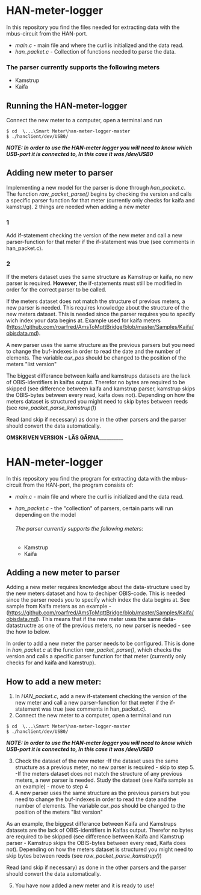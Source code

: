 # HAN-meter-logger 
In this repository you find the files needed for extracting data with the mbus-circuit from the HAN-port.
* *main.c* - main file and where the curl is initialized and the data read.
* *han_packet.c* - Collection of functions needed to parse the data.   

### The parser currently supports the following meters 
* Kamstrup
* Kaifa

## Running the HAN-meter-logger
Connect the new meter to a computer, open a terminal and run 

```
$ cd  \...\Smart Meter\han-meter-logger-master
$ ./hanclient/dev/USB0/

```
 ***NOTE: In order to use the HAN-meter logger you will need to know which USB-port it is connected to, In this case it was /dev/USB0***  

## Adding new meter to parser

Implementing a new model for the parser is done through *han_packet.c*. 
The function *raw_packet_parse()* begins by checking the version and calls a specific parser function for that meter (currently only checks for kaifa and kamstrup).
2 things are needed when adding a new meter

### 1
Add if-statement checking the version of the new meter and call a new parser-function for that meter if the if-statement was true (see comments in han_packet.c).
### 2
If the meters dataset uses the same structure as Kamstrup or kaifa, no new parser is required. 
**However**, the if-statements must still be modified in order for the correct parser to be called.

If the meters dataset does not match the structure of previous meters, a new parser is needed.
This requires knowledge about the structure of the new meters dataset. This is needed since the parser requires you to specify wich index your data begins at.
Example used for kaifa meters (https://github.com/roarfred/AmsToMqttBridge/blob/master/Samples/Kaifa/obisdata.md).

A new parser uses the same structure as the previous parsers but you need to change the buf-indexes in order to read the date and the number of elements.
The variable *cur_pos* should be changed to the position of the meters "list version" 

The biggest differance between kaifa and kamstrups datasets are the lack of OBIS-identifiers in kaifas output. 
Therefor no bytes are required to be skipped (see difference between kaifa and kamstrup parser, kamstrup skips the OBIS-bytes between every read, kaifa does not).
Depending on how the meters dataset is structured you might need to skip bytes between reeds (see *raw_packet_parse_kamstrup()*)

Read (and skip if necessary) as done in the other parsers and the parser should convert the data automatically.




______________________________________________OMSKRIVEN VERSION - LÄS GÄRNA________________________________________________________

# HAN-meter-logger 

In this repository you find the program for extracting data with the mbus-circuit from the HAN-port, the program consists of:
* *main.c* - main file and where the curl is initialized and the data read.
* *han_packet.c* - the "collection" of parsers, certain parts will run depending on the model 

  ###### The parser currently supports the following meters:
  * Kamstrup
  * Kaifa


## Adding a new meter to parser 

Adding a new meter requires knowledge about the data-structure used by the new meters dataset and how to dechiper OBIS-code. This is needed since the parser needs you to specify which index the data begins at. See sample from Kaifa meters as an example - (https://github.com/roarfred/AmsToMqttBridge/blob/master/Samples/Kaifa/obisdata.md). This means that if the new meter uses the same data-datastructre as one of the previous meters, no new parser is needed - see the how to below.

In order to add a new meter the parser needs to be configured. This is done in *han_packet.c* at the function *raw_packet_parse()*, which checks the version and calls a specific parser function for that meter (currently only checks for and kaifa and kamstrup).


## How to add a new meter:

1. In *HAN_packet.c*, add a new if-statement checking the version of the new meter and call a new parser-function for that meter if the if-statement was true (see comments in han_packet.c).
2. Connect the new meter to a computer, open a terminal and run 

```
$ cd  \...\Smart Meter\han-meter-logger-master
$ ./hanclient/dev/USB0/

```
 ***NOTE: In order to use the HAN-meter logger you will need to know which USB-port it is connected to, In this case it was /dev/USB0***  

3. Check the dataset of the new meter
  -If the dataset uses the same structure as a previous meter, no new parser is required - skip to step 5.
  -If the meters dataset does not match the structure of any previous meters, a new parser is needed. Study the dataset (see Kaifa sample as an example) - move to step 4
4. A new parser uses the same structure as the previous parsers but you need to change the buf-indexes in order to read the date and the number of elements. The variable *cur_pos* should be changed to the position of the meters "list version" 

As an example, the biggest differance between Kaifa and Kamstrups datasets are the lack of OBIS-identifiers in Kaifas output. 
Therefor no bytes are required to be skipped (see difference between Kaifa and Kamstrup parser - Kamstrup skips the OBIS-bytes between every read, Kaifa does not).
Depending on how the meters dataset is structured you might need to skip bytes between reeds (see *raw_packet_parse_kamstrup()*)

Read (and skip if necessary) as done in the other parsers and the parser should convert the data automatically.

5. You have now added a new meter and it is ready to use!



